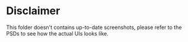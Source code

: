 # Disclaimer

This folder doesn't contains up-to-date screenshots, please refer to the PSDs to see how the actual UIs looks like.